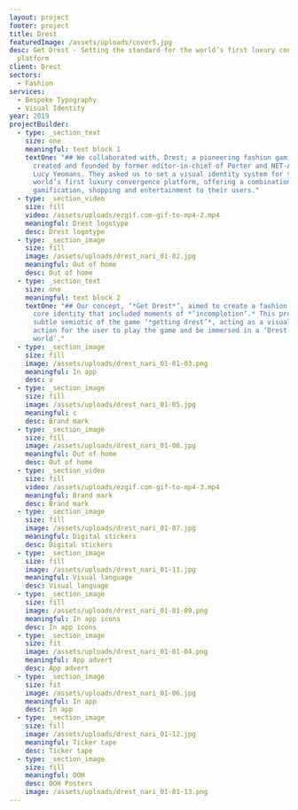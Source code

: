 ```yaml
---
layout: project
footer: project
title: Drest
featuredImage: /assets/uploads/cover5.jpg
desc: Get Drest - Setting the standard for the world’s first luxury convergence
  platform
client: Drest
sectors:
  - Fashion
services:
  - Bespoke Typography
  - Visual Identity
year: 2019
projectBuilder:
  - type: _section_text
    size: one
    meaningful: text block 1
    textOne: "## We collaborated with, Drest; a pioneering fashion gaming brand
      created and founded by former editor-in-chief of Porter and NET-A-PORTER,
      Lucy Yeomans. They asked us to set a visual identity system for the
      world’s first luxury convergence platform, offering a combination of
      gamification, shopping and entertainment to their users."
  - type: _section_video
    size: fill
    video: /assets/uploads/ezgif.com-gif-to-mp4-2.mp4
    meaningful: Drest logotype
    desc: Drest logotype
  - type: _section_image
    size: fill
    image: /assets/uploads/drest_nari_01-02.jpg
    meaningful: Out of home
    desc: Out of home
  - type: _section_text
    size: one
    meaningful: text block 2
    textOne: "## Our concept, ‘*Get Drest*’, aimed to create a fashion-orientated
      core identity that included moments of *‘incompletion’.* This provided the
      subtle semiotic of the game ‘*getting drest’*, acting as a visual call to
      action for the user to play the game and be immersed in a ‘Drest fashion
      world’."
  - type: _section_image
    size: fill
    image: /assets/uploads/drest_nari_01-01-03.png
    meaningful: In app
    desc: v
  - type: _section_image
    size: fill
    image: /assets/uploads/drest_nari_01-05.jpg
    meaningful: c
    desc: Brand mark
  - type: _section_image
    size: fill
    image: /assets/uploads/drest_nari_01-08.jpg
    meaningful: Out of home
    desc: Out of home
  - type: _section_video
    size: fill
    video: /assets/uploads/ezgif.com-gif-to-mp4-3.mp4
    meaningful: Brand mark
    desc: Brand mark
  - type: _section_image
    size: fill
    image: /assets/uploads/drest_nari_01-07.jpg
    meaningful: Digital stickers
    desc: Digital stickers
  - type: _section_image
    size: fill
    image: /assets/uploads/drest_nari_01-11.jpg
    meaningful: Visual language
    desc: Visual language
  - type: _section_image
    size: fill
    image: /assets/uploads/drest_nari_01-01-09.png
    meaningful: In app icons
    desc: In app icons
  - type: _section_image
    size: fit
    image: /assets/uploads/drest_nari_01-01-04.png
    meaningful: App advert
    desc: App advert
  - type: _section_image
    size: fit
    image: /assets/uploads/drest_nari_01-06.jpg
    meaningful: In app
    desc: In app
  - type: _section_image
    size: fill
    image: /assets/uploads/drest_nari_01-12.jpg
    meaningful: Ticker tape
    desc: Ticker tape
  - type: _section_image
    size: fill
    meaningful: OOH
    desc: OOH Posters
    image: /assets/uploads/drest_nari_01-01-13.png
---
```

